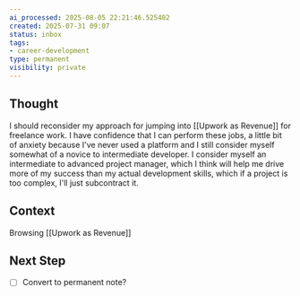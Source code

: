 ```yaml
---
ai_processed: 2025-08-05 22:21:46.525402
created: 2025-07-31 09:07
status: inbox
tags:
- career-development
type: permanent
visibility: private
---
```

<!--
NOTE: This file uses a static date for validation. For new notes, use:
created: 2025-07-31 09:08
-->

## Thought  
I should reconsider my approach for jumping into [[Upwork as Revenue]] for freelance work. I have confidence that I can perform these jobs, a little bit of anxiety because I've never used a platform and I still consider myself somewhat of a novice to intermediate developer. I consider myself an intermediate to advanced project manager, which I think will help me drive more of my success than my actual development skills, which if a project is too complex, I'll just subcontract it.

## Context  
Browsing [[Upwork as Revenue]]

## Next Step  
- [ ] Convert to permanent note?

